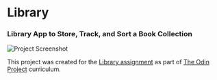 # Library

### Library App to Store, Track, and Sort a Book Collection

![Project Screenshot](https://deanwagner.github.io/library/img/screenshot.png)

This project was created for the [Library assignment](https://www.theodinproject.com/paths/full-stack-javascript/courses/javascript/lessons/library) as part of [The Odin Project](https://www.theodinproject.com) curriculum.
